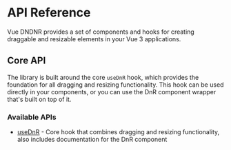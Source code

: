 # API Reference

Vue DNDNR provides a set of components and hooks for creating draggable and resizable elements in your Vue 3 applications.

## Core API

The library is built around the core `useDnR` hook, which provides the foundation for all dragging and resizing functionality. This hook can be used directly in your components, or you can use the DnR component wrapper that's built on top of it.

### Available APIs

- [useDnR](/api/use-dnr) - Core hook that combines dragging and resizing functionality, also includes documentation for the DnR component
